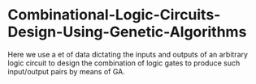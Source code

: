 # Combinational-Logic-Circuits-Design-Using-Genetic-Algorithms
Here we use a et of data dictating the inputs and outputs of an arbitrary logic circuit to design the combination of logic gates to produce such input/output pairs by means of GA. 
